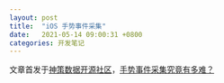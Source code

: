 ```yaml
---
layout: post
title:  "iOS 手势事件采集"
date:   2021-05-14 09:00:31 +0800
categories: 开发笔记
---
```


文章首发于[神策数据开源社区](https://opensource.sensorsdata.cn/)，[手势事件采集究竟有多难？](https://mp.weixin.qq.com/s/veXi1WV_MOD83ghrNOHKnQ)

[jekyll-docs]: https://jekyllrb.com/docs/home
[jekyll-gh]:   https://github.com/jekyll/jekyll
[jekyll-talk]: https://talk.jekyllrb.com/
